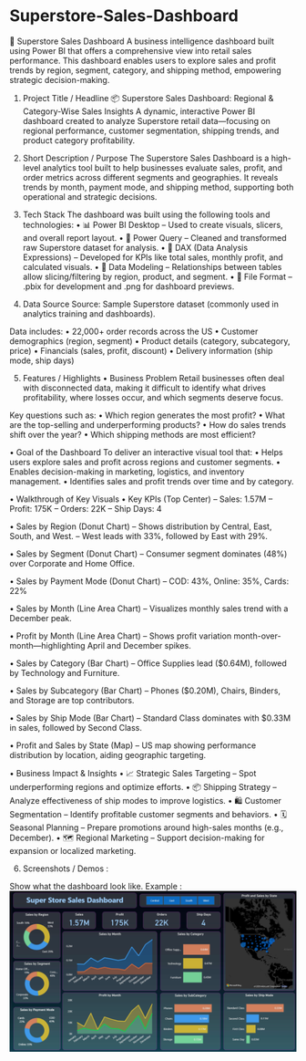 # Superstore-Sales-Dashboard
🧊 Superstore Sales Dashboard
A business intelligence dashboard built using Power BI that offers a comprehensive view into retail sales performance. This dashboard enables users to explore sales and profit trends by region, segment, category, and shipping method, empowering strategic decision-making.

1. Project Title / Headline
📦 Superstore Sales Dashboard: Regional & Category-Wise Sales Insights
A dynamic, interactive Power BI dashboard created to analyze Superstore retail data—focusing on regional performance, customer segmentation, shipping trends, and product category profitability.

2. Short Description / Purpose
The Superstore Sales Dashboard is a high-level analytics tool built to help businesses evaluate sales, profit, and order metrics across different segments and geographies. It reveals trends by month, payment mode, and shipping method, supporting both operational and strategic decisions.

3. Tech Stack
The dashboard was built using the following tools and technologies:
• 📊 Power BI Desktop – Used to create visuals, slicers, and overall report layout.
• 📂 Power Query – Cleaned and transformed raw Superstore dataset for analysis.
• 🧠 DAX (Data Analysis Expressions) – Developed for KPIs like total sales, monthly profit, and calculated visuals.
• 🧱 Data Modeling – Relationships between tables allow slicing/filtering by region, product, and segment.
• 📁 File Format – .pbix for development and .png for dashboard previews.

4. Data Source
Source: Sample Superstore dataset (commonly used in analytics training and dashboards).

Data includes:
• 22,000+ order records across the US
• Customer demographics (region, segment)
• Product details (category, subcategory, price)
• Financials (sales, profit, discount)
• Delivery information (ship mode, ship days)

5. Features / Highlights
• Business Problem
Retail businesses often deal with disconnected data, making it difficult to identify what drives profitability, where losses occur, and which segments deserve focus.

Key questions such as:
• Which region generates the most profit?
• What are the top-selling and underperforming products?
• How do sales trends shift over the year?
• Which shipping methods are most efficient?

• Goal of the Dashboard
To deliver an interactive visual tool that:
• Helps users explore sales and profit across regions and customer segments.
• Enables decision-making in marketing, logistics, and inventory management.
• Identifies sales and profit trends over time and by category.

• Walkthrough of Key Visuals
• Key KPIs (Top Center)
– Sales: 1.57M
– Profit: 175K
– Orders: 22K
– Ship Days: 4

• Sales by Region (Donut Chart)
– Shows distribution by Central, East, South, and West.
– West leads with 33%, followed by East with 29%.

• Sales by Segment (Donut Chart)
– Consumer segment dominates (48%) over Corporate and Home Office.

• Sales by Payment Mode (Donut Chart)
– COD: 43%, Online: 35%, Cards: 22%

• Sales by Month (Line Area Chart)
– Visualizes monthly sales trend with a December peak.

• Profit by Month (Line Area Chart)
– Shows profit variation month-over-month—highlighting April and December spikes.

• Sales by Category (Bar Chart)
– Office Supplies lead ($0.64M), followed by Technology and Furniture.

• Sales by Subcategory (Bar Chart)
– Phones ($0.20M), Chairs, Binders, and Storage are top contributors.

• Sales by Ship Mode (Bar Chart)
– Standard Class dominates with $0.33M in sales, followed by Second Class.

• Profit and Sales by State (Map)
– US map showing performance distribution by location, aiding geographic targeting.

• Business Impact & Insights
• 📈 Strategic Sales Targeting – Spot underperforming regions and optimize efforts.
• 📦 Shipping Strategy – Analyze effectiveness of ship modes to improve logistics.
• 🛍️ Customer Segmentation – Identify profitable customer segments and behaviors.
• 🗓️ Seasonal Planning – Prepare promotions around high-sales months (e.g., December).
• 🗺️ Regional Marketing – Support decision-making for expansion or localized marketing.

6. Screenshots / Demos :
   
 Show what the dashboard look like.
 Example : ![Dashboard Preview](https://github.com/AyushP3233/Superstore-Sales-Dashboard/blob/main/Snapshot%20of%20the%20Dashboard.png)
